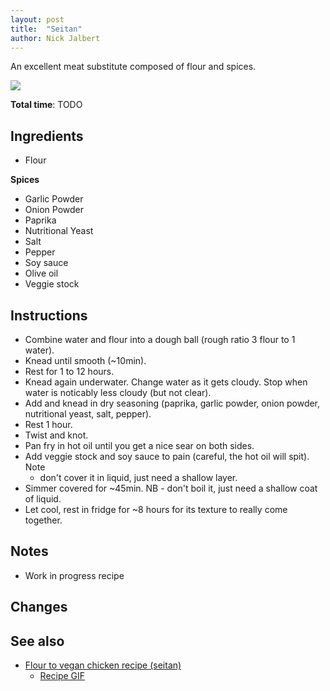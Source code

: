 ```yaml
---
layout: post
title:  "Seitan"
author: Nick Jalbert
---
```


An excellent meat substitute composed of flour and spices.

![](https://nickjalbert.github.io/recipes/img/mains/yum-seitan.jpg)

**Total time**: TODO

## Ingredients

* Flour

**Spices**

* Garlic Powder
* Onion Powder
* Paprika
* Nutritional Yeast
* Salt
* Pepper
* Soy sauce
* Olive oil
* Veggie stock

## Instructions

* Combine water and flour into a dough ball (rough ratio 3 flour to 1 water).
* Knead until smooth (~10min).
* Rest for 1 to 12 hours.
* Knead again underwater.  Change water as it gets cloudy.  Stop when water is
  noticably less cloudy (but not clear).
* Add and knead in dry seasoning (paprika, garlic powder, onion powder,
  nutritional yeast, salt, pepper).
* Rest 1 hour.
* Twist and knot.
* Pan fry in hot oil until you get a nice sear on both sides.
* Add veggie stock and soy sauce to pain (careful, the hot oil will spit). Note
  - don't cover it in liquid, just need a shallow layer.
* Simmer covered for ~45min.  NB - don't boil it, just need a shallow coat of
  liquid.
* Let cool, rest in fridge for ~8 hours for its texture to really come together.
 
## Notes

* Work in progress recipe

## Changes


## See also

* [Flour to vegan chicken recipe (seitan)](https://old.reddit.com/r/vegan/comments/loyhec/flour_to_vegan_chicken_recipe_seitan/)
    * [Recipe GIF](https://imgur.com/ByC9Wme)
